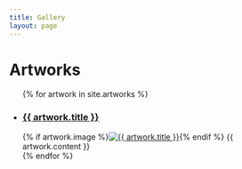 ```yaml
---
title: Gallery
layout: page
---
```


<h1>Artworks</h1>

<ul class="post-list">
  {% for artwork in site.artworks %}
    <li>
      <h3><a class="post-link" href="{{ artwork.url | relative_url }}">{{ artwork.title }}</a></h3>
      {% if artwork.image %}<a href="{{ artwork.url | relative_url }}"><img src="{{ artwork.image | relative_url }}" alt="{{ artwork.title }}" style="max-width: 400px;"/></a>{% endif %}
      {{ artwork.content }}
    </li>
  {% endfor %}
</ul>